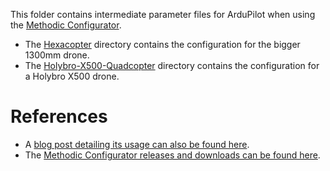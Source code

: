 This folder contains intermediate parameter files for ArduPilot when using the [Methodic Configurator](https://github.com/ArduPilot/MethodicConfigurator/blob/master/USERMANUAL.md).

- The [Hexacopter](./Hexacopter) directory contains the configuration for the bigger 1300mm drone.
- The [Holybro-X500-Quadcopter](./Holybro-X500-Quadcopter) directory contains the configuration for a Holybro X500 drone.

# References
- A [blog post detailing its usage can also be found here](https://discuss.ardupilot.org/t/how-to-methodically-configure-and-tune-any-arducopter/110842).
- The [Methodic Configurator releases and downloads can be found here](https://github.com/ArduPilot/MethodicConfigurator/releases).